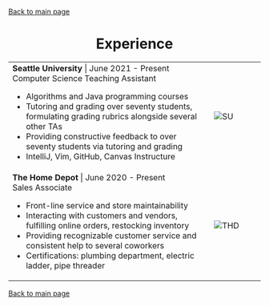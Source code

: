 [Back to main page](./../README.md)

<h1 align="center">Experience</h1>
<table>
  <tr>
    <td width="80%">
      <b>Seattle University</b> | June 2021 - Present<br />
      Computer Science Teaching Assistant<br />
      <ul>
        <li>Algorithms and Java programming courses</li>
        <li>Tutoring and grading over seventy students, formulating grading rubrics alongside several other TAs</li>
        <li>Providing constructive feedback to over seventy students via tutoring and grading</li>
        <li>IntelliJ, Vim, GitHub, Canvas Instructure</li>
      </ul>
    </td>
    <td><image alt="SU" src="https://user-images.githubusercontent.com/77815463/150693411-28d04330-c00d-46a1-a18a-3bc3b96acb0a.jpg" /></td>
  </tr>
  <tr>
    <td>
      <b>The Home Depot</b> | June 2020 - Present<br />
      Sales Associate<br />
      <ul>
        <li>Front-line service and store maintainability</li>
        <li>Interacting with customers and vendors, fulfilling online orders, restocking inventory</li>
        <li>Providing recognizable customer service and consistent help to several coworkers</li>
        <li>Certifications: plumbing department, electric ladder, pipe threader</li>
      </ul>
    </td>
    <td><image alt="THD" src="https://user-images.githubusercontent.com/77815463/151709294-1b836044-b8d5-4c57-95cf-4d14bf307fb4.png" /></td>
  </tr>
</table>

<!-- # Experience

**Student IT Architecture Competition VII** | December 2021 - Present\
Community of IT Architecture Practitioners\
• Designing architecture for a hypothetical app with a focus on sustainability

---

**Seattle University** | June 2021 - Present\
Computer Science Teaching Assistant\
• Algorithms and Java programming courses\
• Tutoring and grading over seventy students, formulating grading rubrics alongside several other TAs\
• Providing constructive feedback to over seventy students via tutoring and grading\
• IntelliJ, Vim, GitHub, Canvas Instructure

---

**The Home Depot** | June 2020 - Present\
Sales Associate\
• Front-line service and store maintainability\
• Interacting with customers and vendors, fulfilling online orders, restocking inventory\
• Providing recognizable customer service and consistent help to several coworkers\
• Certifications: plumbing department, electric ladder, pipe threader

--- -->

[Back to main page](./../README.md)
